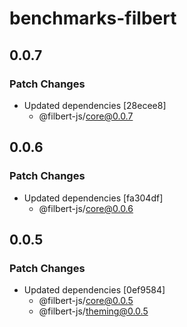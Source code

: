 # benchmarks-filbert

## 0.0.7

### Patch Changes

- Updated dependencies [28ecee8]
  - @filbert-js/core@0.0.7

## 0.0.6

### Patch Changes

- Updated dependencies [fa304df]
  - @filbert-js/core@0.0.6

## 0.0.5

### Patch Changes

- Updated dependencies [0ef9584]
  - @filbert-js/core@0.0.5
  - @filbert-js/theming@0.0.5
